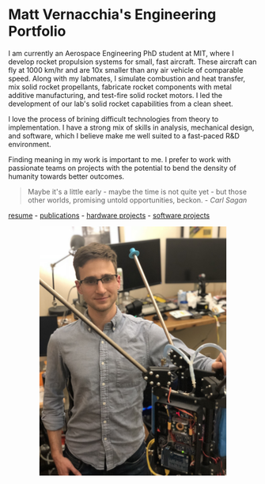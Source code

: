 # Matt Vernacchia's Engineering Portfolio

I am currently an Aerospace Engineering PhD student at MIT, where I develop rocket propulsion systems for small, fast aircraft. These aircraft can fly at 1000 km/hr and are 10x smaller than any air vehicle of comparable speed. Along with my labmates, I simulate combustion and heat transfer, mix solid rocket propellants, fabricate rocket components with metal additive manufacturing, and test-fire solid rocket motors. I led the development of our lab's solid rocket capabilities from a clean sheet.

I love the process of brining difficult technologies from theory to implementation. I have a strong mix of skills in analysis, mechanical design, and software, which I believe make me well suited to a fast-paced R&D environment. 

Finding meaning in my work is important to me. I prefer to work with passionate teams on projects with the potential to bend the density of humanity towards better outcomes.

> Maybe it's a little early - maybe the time is not quite yet - but those other worlds, promising untold opportunities, beckon.   - *Carl Sagan*


[resume](resume.md) - [publications](publications.md) - [hardware projects](hardware_projects.md) - [software projects](software_projects.md)


<div style="text-align:center"><img src="assets/images/matt_with_jet.jpg" width=75%></div>
